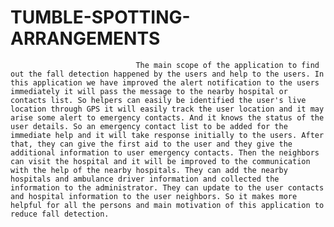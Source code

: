# TUMBLE-SPOTTING-ARRANGEMENTS
                                The main scope of the application to find out the fall detection happened by the users and help to the users. In this application we have improved the alert notification to the users immediately it will pass the message to the nearby hospital or contacts list. So helpers can easily be identified the user's live location through GPS it will easily track the user location and it may arise some alert to emergency contacts. And it knows the status of the user details. So an emergency contact list to be added for the immediate help and it will take response initially to the users. After that, they can give the first aid to the user and they give the additional information to user emergency contacts. Then the neighbors can visit the hospital and it will be improved to the communication with the help of the nearby hospitals. They can add the nearby hospitals and ambulance driver information and collected the information to the administrator. They can update to the user contacts and hospital information to the user neighbors. So it makes more helpful for all the persons and main motivation of this application to reduce fall detection.
